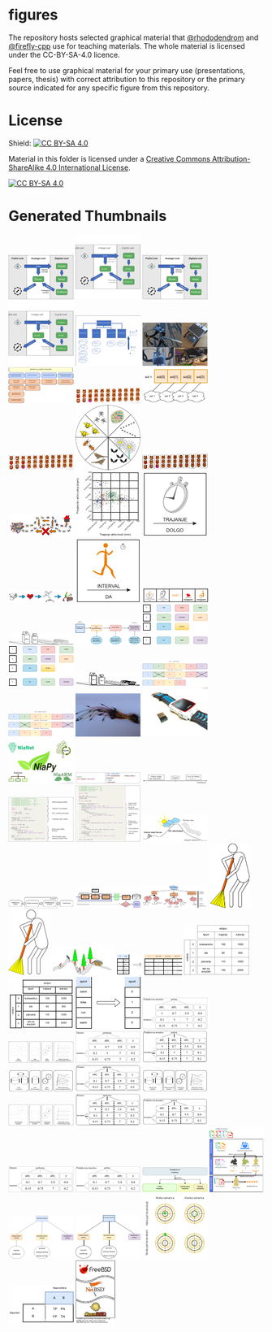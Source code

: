 # figures

The repository hosts selected graphical material that [@rhododendrom](https://github.com/rhododendrom) and [@firefly-cpp](https://github.com/firefly-cpp) use for
teaching materials. The whole material is licensed under the CC-BY-SA-4.0 licence.

Feel free to use graphical material for your primary use (presentations,
papers, thesis) with correct attribution to this repository or the
primary source indicated for any specific figure from this repository.

# License

Shield: [![CC BY-SA 4.0][cc-by-sa-shield]][cc-by-sa]

Material in this folder is licensed under a
[Creative Commons Attribution-ShareAlike 4.0 International License][cc-by-sa].

[![CC BY-SA 4.0][cc-by-sa-image]][cc-by-sa]

[cc-by-sa]: http://creativecommons.org/licenses/by-sa/4.0/
[cc-by-sa-image]: https://licensebuttons.net/l/by-sa/4.0/88x31.png
[cc-by-sa-shield]: https://img.shields.io/badge/License-CC%20BY--SA%204.0-lightgrey.svg







# Generated Thumbnails
[![digital-twin-model](/image_thumbnails/png_digital-twin-model_thumb.png)](digital-twin/model-EN/digital-twin-model.png)
[![digital-twin-model](/image_thumbnails/svg_digital-twin-model_thumb.png)](digital-twin/model-EN/digital-twin-model.svg)
[![digital-twin-model](/image_thumbnails/png_digital-twin-model_thumb.png)](digital-twin/model-SI/digital-twin-model.png)
[![digital-twin-model](/image_thumbnails/svg_digital-twin-model_thumb.png)](digital-twin/model-SI/digital-twin-model.svg)
[![ast-diagram-1](/image_thumbnails/pdf_ast-diagram-1_thumb.png)](digital-twin/artificial-sport-trainer/ast-diagram-1.pdf)
[![ast-monitor](/image_thumbnails/jpg_ast-monitor_thumb.png)](digital-twin/artificial-sport-trainer/ast-monitor.JPG)
[![ast-outline-1](/image_thumbnails/pdf_ast-outline-1_thumb.png)](digital-twin/artificial-sport-trainer/ast-outline-1.pdf)
[![natural_evolution_bears](/image_thumbnails/png_natural_evolution_bears_thumb.png)](nature-inspired-algorithms/natural_evolution_bears.png)
[![mapping](/image_thumbnails/pdf_mapping_thumb.png)](nature-inspired-algorithms/mapping.pdf)
[![natural_evolution_bears_small](/image_thumbnails/png_natural_evolution_bears_small_thumb.png)](nature-inspired-algorithms/natural_evolution_bears_small.png)
[![ring4](/image_thumbnails/pdf_ring4_thumb.png)](nature-inspired-algorithms/ring4.pdf)
[![natural_evolution_bears](/image_thumbnails/pdf_natural_evolution_bears_thumb.png)](nature-inspired-algorithms/natural_evolution_bears.pdf)
[![ants](/image_thumbnails/pdf_ants_thumb.png)](nature-inspired-algorithms/ants.pdf)
[![primer-grucenje-sport](/image_thumbnails/pdf_primer-grucenje-sport_thumb.png)](clustering/primer-grucenje-sport.pdf)
[![pismenka-trajanje](/image_thumbnails/pdf_pismenka-trajanje_thumb.png)](data-mining-in-sport/pismenka-trajanje.pdf)
[![heart-rate-monitor-to-data-mining-evolution](/image_thumbnails/pdf_heart-rate-monitor-to-data-mining-evolution_thumb.png)](data-mining-in-sport/heart-rate-monitor-to-data-mining-evolution.pdf)
[![pismenka-interval](/image_thumbnails/pdf_pismenka-interval_thumb.png)](data-mining-in-sport/pismenka-interval.pdf)
[![glyph_example](/image_thumbnails/pdf_glyph_example_thumb.png)](data-mining-in-sport/glyph_example.pdf)
[![ARM_store](/image_thumbnails/png_ARM_store_thumb.png)](association-rule-mining/ARM_store.png)
[![arm-pipeline](/image_thumbnails/pdf_arm-pipeline_thumb.png)](association-rule-mining/arm-pipeline.pdf)
[![transaction-database](/image_thumbnails/pdf_transaction-database_thumb.png)](association-rule-mining/transaction-database.pdf)
[![transakcijska_baza](/image_thumbnails/pdf_transakcijska_baza_thumb.png)](association-rule-mining/transakcijska_baza.pdf)
[![ARM_store](/image_thumbnails/pdf_ARM_store_thumb.png)](association-rule-mining/ARM_store.pdf)
[![feature-selection](/image_thumbnails/pdf_feature-selection_thumb.png)](feature-selection/feature-selection.pdf)
[![izbira-znacilnic](/image_thumbnails/pdf_izbira-znacilnic_thumb.png)](feature-selection/izbira-znacilnic.pdf)
[![jumper-wires](/image_thumbnails/jpg_jumper-wires_thumb.png)](hardware/jumper-wires.JPG)
[![smart_watch_and_ant+](/image_thumbnails/jpg_smart_watch_and_ant+_thumb.png)](hardware/smart_watch_and_ant+.jpg)
[![NiaLogos](/image_thumbnails/png_NiaLogos_thumb.png)](nialogos/NiaLogos.png)
[![hello_world](/image_thumbnails/png_hello_world_thumb.png)](programming/haskell/yesod-framework/hello_world.PNG)
[![popularnost-haskell](/image_thumbnails/png_popularnost-haskell_thumb.png)](programming/haskell/yesod-framework/popularnost-haskell.PNG)
[![hello_yesod](/image_thumbnails/png_hello_yesod_thumb.png)](programming/haskell/yesod-framework/hello_yesod.PNG)
[![gradniki](/image_thumbnails/png_gradniki_thumb.png)](programming/haskell/yesod-framework/gradniki.PNG)
[![sport-activities-features](/image_thumbnails/pdf_sport-activities-features_thumb.png)](software-packages/sport-activities-features.pdf)
[![cevovod](/image_thumbnails/pdf_cevovod_thumb.png)](automl/si/cevovod.pdf)
[![automl](/image_thumbnails/pdf_automl_thumb.png)](automl/si/automl.pdf)
[![niaaml](/image_thumbnails/pdf_niaaml_thumb.png)](automl/si/niaaml.pdf)
[![Ciscenje_podatkov](/image_thumbnails/pdf_Ciscenje_podatkov_thumb.png)](data-cleaning/Ciscenje_podatkov.pdf)
[![Ciscenje_podatkov](/image_thumbnails/png_Ciscenje_podatkov_thumb.png)](data-cleaning/Ciscenje_podatkov.png)
[![rudar](/image_thumbnails/png_rudar_thumb.png)](data-mining/rudar.png)
[![one-hot-encoding](/image_thumbnails/pdf_one-hot-encoding_thumb.png)](data-mining/preprocessing/one-hot-encoding.pdf)
[![Vrstice_stolpci](/image_thumbnails/png_Vrstice_stolpci_thumb.png)](data-mining/preprocessing/Vrstice_stolpci.png)
[![Vrstice_stolpci](/image_thumbnails/pdf_Vrstice_stolpci_thumb.png)](data-mining/preprocessing/Vrstice_stolpci.pdf)
[![ordinal-encoding](/image_thumbnails/pdf_ordinal-encoding_thumb.png)](data-mining/preprocessing/ordinal-encoding.pdf)
[![Atribut_Instanca_missing_data](/image_thumbnails/png_Atribut_Instanca_missing_data_thumb.png)](data-mining/DM_steps/Atribut_Instanca_missing_data.png)
[![DM_steps](/image_thumbnails/png_DM_steps_thumb.png)](data-mining/DM_steps/DM_steps.png)
[![Atrribut_Instance_missing_data](/image_thumbnails/png_Atrribut_Instance_missing_data_thumb.png)](data-mining/DM_steps/Atrribut_Instance_missing_data.png)
[![Atribut_Instanca_missing_data](/image_thumbnails/pdf_Atribut_Instanca_missing_data_thumb.png)](data-mining/DM_steps/Atribut_Instanca_missing_data.pdf)
[![DM_steps](/image_thumbnails/pdf_DM_steps_thumb.png)](data-mining/DM_steps/DM_steps.pdf)
[![Atributte_Instance](/image_thumbnails/pdf_Atributte_Instance_thumb.png)](data-mining/DM_steps/Atributte_Instance.pdf)
[![DM_steps_slo](/image_thumbnails/pdf_DM_steps_slo_thumb.png)](data-mining/DM_steps/DM_steps_slo.pdf)
[![DM_steps_slo](/image_thumbnails/png_DM_steps_slo_thumb.png)](data-mining/DM_steps/DM_steps_slo.png)
[![Atributte_Instance_missing_data](/image_thumbnails/pdf_Atributte_Instance_missing_data_thumb.png)](data-mining/DM_steps/Atributte_Instance_missing_data.pdf)
[![Atribut_Instanca](/image_thumbnails/pdf_Atribut_Instanca_thumb.png)](data-mining/DM_steps/Atribut_Instanca.pdf)
[![Atributte_Instance](/image_thumbnails/png_Atributte_Instance_thumb.png)](data-mining/DM_steps/Atributte_Instance.png)
[![Atribut_Instanca](/image_thumbnails/png_Atribut_Instanca_thumb.png)](data-mining/DM_steps/Atribut_Instanca.png)
[![PodatkovnaUcnaValidacijskaTestnaMnozica](/image_thumbnails/pdf_PodatkovnaUcnaValidacijskaTestnaMnozica_thumb.png)](classification/PodatkovnaUcnaValidacijskaTestnaMnozica.pdf)
[![MnozicaUcnaValidacijskaTestna](/image_thumbnails/pdf_MnozicaUcnaValidacijskaTestna_thumb.png)](classification/MnozicaUcnaValidacijskaTestna.pdf)
[![podrocja-strojnega-ucenja](/image_thumbnails/png_podrocja-strojnega-ucenja_thumb.png)](classification/podrocja-strojnega-ucenja.png)
[![podrocja-strojnega-ucenja](/image_thumbnails/pdf_podrocja-strojnega-ucenja_thumb.png)](classification/podrocja-strojnega-ucenja.pdf)
[![VariancaPristranskost](/image_thumbnails/pdf_VariancaPristranskost_thumb.png)](classification/VariancaPristranskost.pdf)
[![metrike](/image_thumbnails/pdf_metrike_thumb.png)](classification/metrike.pdf)
[![BSD](/image_thumbnails/pdf_BSD_thumb.png)](other/BSD.pdf)

